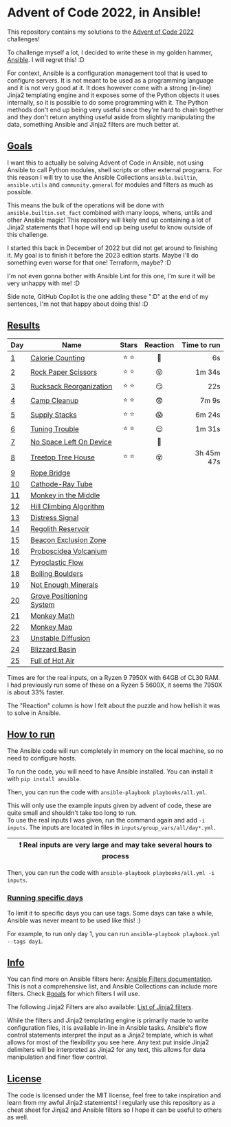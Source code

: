 Advent of Code 2022, in Ansible!
================================

This repository contains my solutions to the [Advent of Code 2022](https://adventofcode.com/2022) challenges!  

To challenge myself a lot, I decided to write these in my golden hammer, [Ansible](https://www.ansible.com/). I will regret this! :​D  

For context, Ansible is a configuration management tool that is used to configure servers. It is not meant to be used as a programming language and it is not very good at it. It does however come with a strong (in-line) Jinja2 templating engine and it exposes some of the Python objects it uses internally, so it is possible to do some programming with it. The Python methods don't end up being very useful since they're hard to chain together and they don't return anything useful aside from slightly manipulating the data, something Ansible and Jinja2 filters are much better at.  

## [Goals](#goals)

I want this to actually be solving Advent of Code in Ansible, not using Ansible to call Python modules, shell scripts or other external programs. For this reason I will try to use the Ansible Collections `ansible.builtin`, `ansible.utils` and `community.general` for modules and filters as much as possible.  

This means the bulk of the operations will be done with `ansible.builtin.set_fact` combined with many loops, whens, untils and other Ansible magic! This repository will likely end up containing a lot of Jinja2 statements that I hope will end up being useful to know outside of this challenge.

I started this back in December of 2022 but did not get around to finishing it. My goal is to finish it before the 2023 edition starts. Maybe I'll do something even worse for that one! Terraform, maybe? :​D  

I'm not even gonna bother with Ansible Lint for this one, I'm sure it will be very unhappy with me! :​D

Side note, GitHub Copilot is the one adding these ":​D" at the end of my sentences, I'm not that happy about doing this! :​D  

## [Results](#results)
Day | Name | Stars | Reaction | Time to run
----|------|:-----:|:---------:|-----------:
[1](./roles/day1/tasks/main.yml) | [Calorie Counting](https://adventofcode.com/2022/day/1) | ⭐ ⭐ | 🤪 | 6s
[2](./roles/day2/tasks/main.yml) | [Rock Paper Scissors](https://adventofcode.com/2022/day/2) | ⭐ ⭐ | 😝 | 1m 34s
[3](./roles/day3/tasks/main.yml) | [Rucksack Reorganization](https://adventofcode.com/2022/day/3) | ⭐ ⭐ | 😏 | 22s
[4](./roles/day4/tasks/main.yml) | [Camp Cleanup](https://adventofcode.com/2022/day/4) | ⭐ ⭐ | 😨 |  7m 9s
[5](./roles/day5/tasks/main.yml) | [Supply Stacks](https://adventofcode.com/2022/day/5) | ⭐ ⭐ | 😱 | 6m 24s
[6](./roles/day6/tasks/main.yml) | [Tuning Trouble](https://adventofcode.com/2022/day/6) | ⭐ ⭐ | 😌 | 1m 31s
[7](./roles/day7/tasks/main.yml) | [No Space Left On Device](https://adventofcode.com/2022/day/7) | | 🤯 |
[8](./roles/day8/tasks/main.yml) | [Treetop Tree House](https://adventofcode.com/2022/day/8) | ⭐ ⭐ | 😵 | 3h 45m 47s
[9](./roles/day9/tasks/main.yml) | [Rope Bridge](https://adventofcode.com/2022/day/9) | | |
[10](./roles/day10/tasks/main.yml) | [Cathode-Ray Tube](https://adventofcode.com/2022/day/10) | | |
[11](./roles/day11/tasks/main.yml) | [Monkey in the Middle](https://adventofcode.com/2022/day/11) | | |
[12](./roles/day12/tasks/main.yml) | [Hill Climbing Algorithm](https://adventofcode.com/2022/day/12) | | |
[13](./roles/day13/tasks/main.yml) | [Distress Signal](https://adventofcode.com/2022/day/13) | | |
[14](./roles/day14/tasks/main.yml) | [Regolith Reservoir](https://adventofcode.com/2022/day/14) | | |
[15](./roles/day15/tasks/main.yml) | [Beacon Exclusion Zone](https://adventofcode.com/2022/day/15) | | |
[16](./roles/day16/tasks/main.yml) | [Proboscidea Volcanium](https://adventofcode.com/2022/day/16) | | |
[17](./roles/day17/tasks/main.yml) | [Pyroclastic Flow](https://adventofcode.com/2022/day/17) | | |
[18](./roles/day18/tasks/main.yml) | [Boiling Boulders](https://adventofcode.com/2022/day/18) | | |
[19](./roles/day19/tasks/main.yml) | [Not Enough Minerals](https://adventofcode.com/2022/day/19) | | |
[20](./roles/day20/tasks/main.yml) | [Grove Positioning System](https://adventofcode.com/2022/day/20) | | |
[21](./roles/day21/tasks/main.yml) | [Monkey Math](https://adventofcode.com/2022/day/21) | | |
[22](./roles/day22/tasks/main.yml) | [Monkey Map](https://adventofcode.com/2022/day/22) | | |
[23](./roles/day23/tasks/main.yml) | [Unstable Diffusion](https://adventofcode.com/2022/day/23) | | |
[24](./roles/day24/tasks/main.yml) | [Blizzard Basin](https://adventofcode.com/2022/day/24) | | |
[25](./roles/day25/tasks/main.yml) | [Full of Hot Air](https://adventofcode.com/2022/day/25) | | |

Times are for the real inputs, on a Ryzen 9 7950X with 64GB of CL30 RAM.  
I had previously run some of these on a Ryzen 5 5600X, it seems the 7950X is about 33% faster.  

The "Reaction" column is how I felt about the puzzle and how hellish it was to solve in Ansible.  

## [How to run](#how-to-run)
The Ansible code will run completely in memory on the local machine, so no need to configure hosts.  

To run the code, you will need to have Ansible installed. You can install it with `pip install ansible`.  

Then, you can run the code with `ansible-playbook playbooks/all.yml`.  

This will only use the example inputs given by advent of code, these are quite small and shouldn't take too long to run.  
To use the real inputs I was given, run the command again and add `-i inputs`. The inputs are located in files in `inputs/group_vars/all/day*.yml`.  

| :exclamation:  Real inputs are very large and may take several hours to process   |
|-----------------------------------------------------------------------------------|

Then, you can run the code with `ansible-playbook playbooks/all.yml -i inputs`.  

### [Running specific days](#running-specific-days)
To limit it to specific days you can use tags. Some days can take a while, Ansible was never meant to be used like this! :​)

For example, to run only day 1, you can run `ansible-playbook playbook.yml --tags day1`.  

## [Info](#info)
You can find more on Ansible filters here: [Ansible Filters documentation](https://docs.ansible.com/ansible/latest/user_guide/playbooks_filters.html).  
This is not a comprehensive list, and Ansible Collections can include more filters. Check [#goals](#goals) for which filters I will use.  

The following Jinja2 Filters are also available: [List of Jinja2 filters](https://jinja.palletsprojects.com/en/3.1.x/templates/#list-of-builtin-filters).  

While the filters and Jinja2 templating engine is primarily made to write configuration files, it is available in-line in Ansible tasks. Ansible's flow control statements interpret the input as a Jinja2 template, which is what allows for most of the flexibility you see here. Any text put inside Jinja2 delimiters will be interpreted as Jinja2 for any text, this allows for data manipulation and finer flow control.  

## [License](#license)
The code is licensed under the MIT license, feel free to take inspiration and learn from my awful Jinja2 statements! I regularly use this repository as a cheat sheet for Jinja2 and Ansible filters so I hope it can be useful to others as well.  
